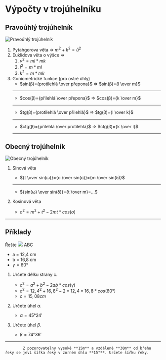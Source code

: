 # Výpočty v trojúhelníku

## Pravoúhlý trojúhelník

![Pravoúhlý trojúhelník](./images/2.PT.svg)

1. Pytahgorova věta => $m^2+k^2=ů^2$
2. Euklidova věta o výšce =>
   1. $v^2=ml*mk$
   2. $l^2=m*ml$
   3. $k^2=m*mk$
3. Goniometrické funkce (pro ostré úhly)
   - $sin(β)={protilehlá \over přepona}$ => $sin(β)={l \over m}$
   ***
   - $cos(β)={přilehlá \over přepona}$ => $cos(β)={k \over m}$
   ***
   - $tg(β)={protilehlá \over přilehlá}$ => $tg(β)={l \over k}$
   ***
   - $ctg(β)={přilehlá \over protilehlá}$ => $ctg(β)={k \over l}$
   ***

## Obecný trojúhelník

![Obecný trojúhelník](./images/2.OT.svg)

1. Sinová věta

   - ${t \over sin(ω)}={o \over sin(σ)}={m \over sin(δ)}$

   ***

   - ${sin(ω) \over sin(δ)}={t \over m}=...$

2. Kosinová věta

   - $o^2=m^2+t^2-2mt*cos(σ)$

---

## Příklady

Řešte ![](./images/2.MT.svg) ABC

- a = 12,4 cm
- b = 16,8 cm
- $\gamma = 60°$

1. Určete délku strany c.

   - $c^2=a^2+b^2-2ab*cos(\gamma)$
   - $c^2=12,4^2+16,8^2-2*12,4*16,8*cos(60°)$
   - $c=15,08cm$

2. Určete úhel $\alpha$.

   - $\alpha=45°24'$

3. Určete úhel $\beta$.
   - $\beta=74°36'$

---

            Z pozorovatelny vysoké **15m** a vzdálené **30m** od břehu řeky se jeví šířka řeky v zorném úhlu **15°**. Určete šířku řeky.
